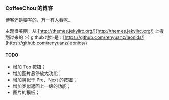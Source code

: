### CoffeeChou 的博客

博客还是要写的，万一有人看呢...

主题很美丽，从 [http://themes.jekyllrc.org/](http://themes.jekyllrc.org/) 上搜刮过来的 :-) github 地址是：[https://github.com/renyuanz/leonids/](https://github.com/renyuanz/leonids/)

#### TODO

* 增加 Top 按钮；
* 增加图片悬停放大功能；
* 增加类似于 Pre、Next 的按钮；
* 增加类似返回上一级的功能；
* 图片的模板；
